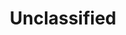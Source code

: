 ---
layout: archive-categories
title: Unclassified
slug: unclassified
menu: false
submenu: false
order: 5
description: >
  "Uncategorized"
---